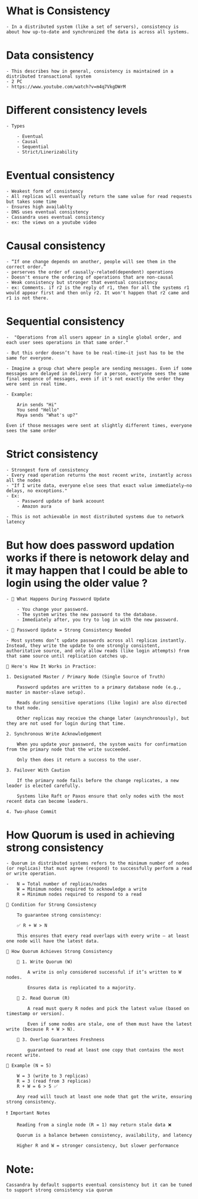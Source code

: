 #  What is Consistency

    - In a distributed system (like a set of servers), consistency is about how up-to-date and synchronized the data is across all systems.

# Data consistency

    - This describes how in general, consistency is maintained in a distributed transactional system
    - 2 PC
    - https://www.youtube.com/watch?v=m4q7VkgDWrM
    
# Different consistency levels

    - Types

        - Eventual
        - Causal
        - Sequential
        - Strict/Linerizability

# Eventual consistency

    - Weakest form of consistency
    - All replicas will eventually return the same value for read requests but takes some time
    - Ensures high availablty
    - DNS uses eventual consistency
    - Cassandra uses eventual consistency
    - ex: the views on a youtube video

#  Causal consistency

    - “If one change depends on another, people will see them in the correct order.”
    - perserves the order of causally-related(dependent) operations
    - Doesn't ensure the ordering of operations that are non-causal
    - Weak consistency but stronger that eventual consistency
    - ex: Comments. if r2 is the reply of r1, then for all the systems r1 would appear first and then only r2. It won't happen that r2 came and r1 is not there.

# Sequential consistency

    -  "Operations from all users appear in a single global order, and each user sees operations in that same order."

    - But this order doesn’t have to be real-time—it just has to be the same for everyone.

    - Imagine a group chat where people are sending messages. Even if some messages are delayed in delivery for a person, everyone sees the same final sequence of messages, even if it's not exactly the order they were sent in real time.

    - Example:

        Arin sends "Hi"
        You send "Hello"
        Maya sends "What's up?"

    Even if those messages were sent at slightly different times, everyone sees the same order

# Strict consistency

    - Strongest form of consistency
    - Every read operation returns the most recent write, instantly across all the nodes
    - "If I write data, everyone else sees that exact value immediately—no delays, no exceptions."
    - Ex:
        - Password update of bank acoount
        - Amazon aura

    - This is not achievable in most distributed systems due to network latency
    
# But how does password updation works if there is netowork delay and it may happen that I could be able to login using the older value ?

    - 🔄 What Happens During Password Update

        - You change your password.
        - The system writes the new password to the database.
        - Immediately after, you try to log in with the new password.

    - 🏦 Password Update = Strong Consistency Needed

    - Most systems don’t update passwords across all replicas instantly. Instead, they write the update to one strongly consistent, authoritative source, and only allow reads (like login attempts) from that same source until replication catches up.

    🧱 Here's How It Works in Practice:

    1. Designated Master / Primary Node (Single Source of Truth)

        Password updates are written to a primary database node (e.g., master in master-slave setup).

        Reads during sensitive operations (like login) are also directed to that node.

        Other replicas may receive the change later (asynchronously), but they are not used for login during that time.

    2. Synchronous Write Acknowledgement

        When you update your password, the system waits for confirmation from the primary node that the write succeeded.

        Only then does it return a success to the user. 

    3. Failover With Caution
    
        If the primary node fails before the change replicates, a new leader is elected carefully.

        Systems like Raft or Paxos ensure that only nodes with the most recent data can become leaders.

    4. Two-phase Commit


# How Quorum is used in achieving strong consistency

    - Quorum in distributed systems refers to the minimum number of nodes (or replicas) that must agree (respond) to successfully perform a read or write operation.

    -   N = Total number of replicas/nodes
        W = Minimum nodes required to acknowledge a write
        R = Minimum nodes required to respond to a read

    🎯 Condition for Strong Consistency

        To guarantee strong consistency:

        ✅ R + W > N

        This ensures that every read overlaps with every write — at least one node will have the latest data.

    🔄 How Quorum Achieves Strong Consistency

        📌 1. Write Quorum (W)

            A write is only considered successful if it’s written to W nodes.

            Ensures data is replicated to a majority.

        📌 2. Read Quorum (R)

            A read must query R nodes and pick the latest value (based on timestamp or version).

            Even if some nodes are stale, one of them must have the latest write (because R + W > N).

        📌 3. Overlap Guarantees Freshness

            guaranteed to read at least one copy that contains the most recent write.

    🧠 Example (N = 5)

        W = 3 (write to 3 replicas)
        R = 3 (read from 3 replicas)
        R + W = 6 > 5 ✅

        Any read will touch at least one node that got the write, ensuring strong consistency.

    ❗ Important Notes

        Reading from a single node (R = 1) may return stale data ❌

        Quorum is a balance between consistency, availability, and latency

        Higher R and W = stronger consistency, but slower performance

# Note:

    Cassandra by default supports eventual consistency but it can be tuned to support strong consistency via quorum